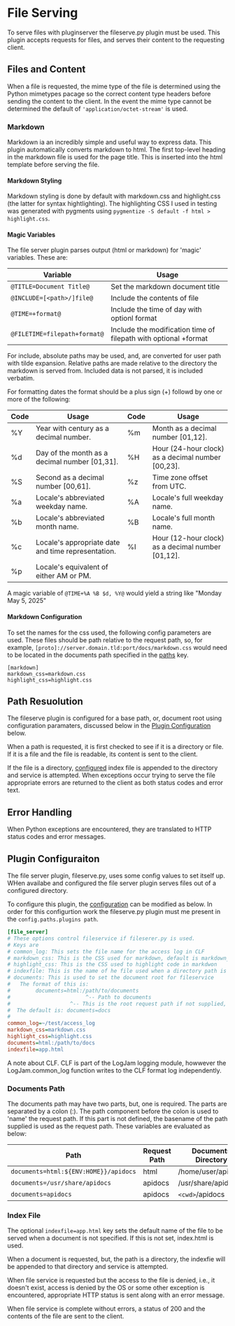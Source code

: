# File Serving

To serve files with pluginserver the fileserve.py plugin must be used. This plugin accepts requests for files, and serves their content to the requesting client. 

## Files and Content
When a file is requested, the mime type of the file is determined using the Python mimetypes pacage so the correct content type headers before sending the content to the client. In the event the mime type cannot be determined the default of `'application/octet-stream'` is used.

### Markdown
Markdown ia an incredibly simple and useful way to express data. This plugin automatically converts markdown to html. The first top-level heading in the markdown file is used for the page title. This is inserted into the html template before serving the file. 

#### Markdown Styling
Markdown styling is done by default with markdown.css and highlight.css (the latter for syntax hightlighting). The highlighting CSS I used in testing was generated with pygments using `pygmentize -S default -f html > highlight.css`. 

#### Magic Variables
The file server plugin parses output (html or markdown) for 'magic' variables. These are:

| Variable   | Usage
|------------|----------------------------------------------------------------------------------|
| `@TITLE=Document Title@`    | Set the markdown document title
| `@INCLUDE=[<path>/]file@`   | Include the contents of file
| `@TIME=+format@`            | Include the time of day with optionl format
| `@FILETIME=filepath+format@`| Include the modification time of filepath with optional +format

For include, absolute paths may be used, and, are converted for user path with tilde expansion. Relative paths are made relative to the directory the markdown is served from. Included data is not parsed, it is included verbatim. 

For formatting dates the format should be a plus sign (+) followd by one or more of the following:

| Code | Usage                                            | Code | Usage                                 |
|------|--------------------------------------------------|------|----------------------------------------
| %Y   | Year with century as a decimal number.           | %m   | Month as a decimal number [01,12].
| %d   | Day of the month as a decimal number [01,31].    | %H   | Hour (24-hour clock) as a decimal number [00,23].                                   | %M   | Minute as a decimal number [00,59].
| %S   | Second as a decimal number [00,61].              | %z   | Time zone offset from UTC.
| %a   | Locale's abbreviated weekday name.               | %A   | Locale's full weekday name.
| %b   | Locale's abbreviated month name.                 | %B   | Locale's full month name.
| %c   | Locale's appropriate date and time representation. | %I   | Hour (12-hour clock) as a decimal number [01,12].
| %p   | Locale's equivalent of either AM or PM.

A magic variable of `@TIME+%A %B $d, %Y@` would yield a string like "Monday May 5, 2025"

#### Markdown Configuration
To set the names for the css used, the following config parameters are used. These files should be path relative to the request path, so, for example, `[proto]://server.domain.tld:port/docs/markdown.css` would need to be located in the documents path specified in the [paths](#plugin-configuraiton) key.

```
[markdown]
markdown_css=markdown.css
highlight_css=highlight.css
```

##  Path Resuolution
The fileserve plugin is configured for a base path, or, document root using configuration paramaters, discussed below in the [Plugin Configuration](#plugin-configuraiton) below. 

When a path is requested, it is first checked to see if it is a directory or file. If it is a file and the file is readable, its content is sent to the client. 

If the file is a directory, [configured](#plugin-configuraiton) index file is appended to the directory and service is attempted. When exceptions occur trying to serve the file appropriate errors are returned  to the client as both status codes and error text. 

## Error Handling
When Python exceptions are encountered, they are translated to HTTP status codes and error messages.

## Plugin Configuraiton

The file server plugin, fileserve.py, uses some config values to set itself up. WHen availabe and configured the file server plugin serves files out of a configured directory. 

To configure this plugin, the [configuration](Config.md) can be modified as below. In order for this configurtion work the fileserve.py plugin must me present in the `config.paths.plugins path`. 

```ini
[file_server]
# These options control fileservice if fileserer.py is used.
# Keys are
# common_log: This sets the file name for the access log in CLF
# markdown_css: This is the CSS used for markdown, default is markdown_css
# highlight_css: This is the CSS used to highlight code in markdwon
# indexfile: This is the name of he file used when a directory path is used.
# documents: This is used to set the document root for fileservice
#   The format of this is:
#        documents=html:/path/to/documents
#                        ^-- Path to documents
#                   ^-- This is the root request path if not supplied, docs is used
#  The default is: documents=docs
#
common_log=~/test/access_log
markdown_css=markdown.css
highlight_css=highlight.css
documents=html:/path/to/docs
indexfile=app.html
```

A note about CLF. CLF is part of the LogJam logging module, howwever the LogJam.common_log function writes to the CLF format log independently. 

### Documents Path
The documents path may have two parts, but, one is required. The parts are separated by a colon (:). The path component before the colon is used to 'name' the request path. If this part is not defined, the basename of the path supplied is used as the request path. These variables 
are evaluated as below:

| Path                                    | Request Path | Documents Directory   |
|-----------------------------------------|--------------|-----------------------|
| `documents=html:${ENV:HOME}}/apidocs`   | html         | /home/user/apidocs    |
| `documents=/usr/share/apidocs`          | apidocs      | /usr/share/apidocs    |
| `documents=apidocs`                     | apidocs      | `<cwd>`/apidocs       |


### Index File
The optional `indexfile=app.html` key sets the default name of the file to be served when a document is not specified. If this is not set, index.html is used. 

When a document is requested, but, the path is a directory, the indexfie will be appended to that directory and service is attempted. 

When file service is requested but the access to the file is denied, i.e., it doesn't exist, access is denied by the OS or some other exception is encountered, appropriate HTTP status is sent along with an error message. 

When file service is complete without errors, a status of 200 and the contents of the file are sent to the client. 